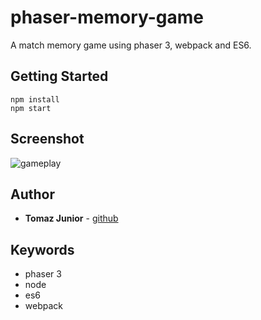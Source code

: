# phaser-memory-game

A match memory game using phaser 3, webpack and ES6.

## Getting Started
```
npm install
npm start
```

## Screenshot
![gameplay](https://github.com/TomazJunior/phaser-memory-game/blob/master/assets/screen-shots/memory-game-screen-shot.png?raw=true)

## Author

* **Tomaz Junior** - [github](https://github.com/TomazJunior)

## Keywords
- phaser 3
- node
- es6
- webpack